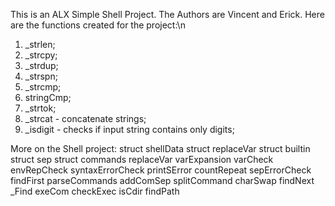 This is an ALX Simple Shell Project. The Authors are Vincent and Erick.
Here are the functions created for the project:\n
1. _strlen;
2. _strcpy;
3. _strdup;
4. _strspn;
5. _strcmp;
6. stringCmp;
7. _strtok;
8. _strcat - concatenate strings;
9. _isdigit - checks if input string contains only digits;

More on the Shell project:
struct shellData
struct replaceVar
struct builtin
struct sep
struct commands
replaceVar
varExpansion
varCheck
envRepCheck
syntaxErrorCheck
printSError
countRepeat
sepErrorCheck
findFirst
parseCommands
addComSep
splitCommand
charSwap
findNext
_Find
exeCom
checkExec
isCdir
findPath
